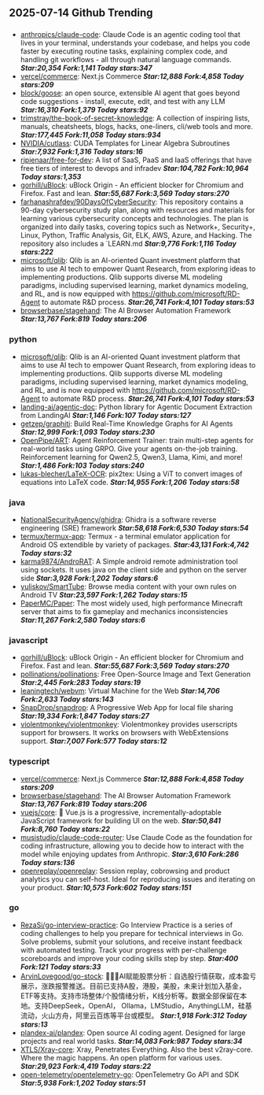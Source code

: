 ## 2025-07-14 Github Trending

### 
* [anthropics/claude-code](https://github.com/anthropics/claude-code): Claude Code is an agentic coding tool that lives in your terminal, understands your codebase, and helps you code faster by executing routine tasks, explaining complex code, and handling git workflows - all through natural language commands. ***Star:20,354 Fork:1,141 Today stars:347***
* [vercel/commerce](https://github.com/vercel/commerce): Next.js Commerce ***Star:12,888 Fork:4,858 Today stars:209***
* [block/goose](https://github.com/block/goose): an open source, extensible AI agent that goes beyond code suggestions - install, execute, edit, and test with any LLM ***Star:16,310 Fork:1,379 Today stars:92***
* [trimstray/the-book-of-secret-knowledge](https://github.com/trimstray/the-book-of-secret-knowledge): A collection of inspiring lists, manuals, cheatsheets, blogs, hacks, one-liners, cli/web tools and more. ***Star:177,445 Fork:11,058 Today stars:934***
* [NVIDIA/cutlass](https://github.com/NVIDIA/cutlass): CUDA Templates for Linear Algebra Subroutines ***Star:7,932 Fork:1,316 Today stars:16***
* [ripienaar/free-for-dev](https://github.com/ripienaar/free-for-dev): A list of SaaS, PaaS and IaaS offerings that have free tiers of interest to devops and infradev ***Star:104,782 Fork:10,964 Today stars:1,353***
* [gorhill/uBlock](https://github.com/gorhill/uBlock): uBlock Origin - An efficient blocker for Chromium and Firefox. Fast and lean. ***Star:55,687 Fork:3,569 Today stars:270***
* [farhanashrafdev/90DaysOfCyberSecurity](https://github.com/farhanashrafdev/90DaysOfCyberSecurity): This repository contains a 90-day cybersecurity study plan, along with resources and materials for learning various cybersecurity concepts and technologies. The plan is organized into daily tasks, covering topics such as Network+, Security+, Linux, Python, Traffic Analysis, Git, ELK, AWS, Azure, and Hacking. The repository also includes a `LEARN.md ***Star:9,776 Fork:1,116 Today stars:222***
* [microsoft/qlib](https://github.com/microsoft/qlib): Qlib is an AI-oriented Quant investment platform that aims to use AI tech to empower Quant Research, from exploring ideas to implementing productions. Qlib supports diverse ML modeling paradigms, including supervised learning, market dynamics modeling, and RL, and is now equipped with https://github.com/microsoft/RD-Agent to automate R&D process. ***Star:26,741 Fork:4,101 Today stars:53***
* [browserbase/stagehand](https://github.com/browserbase/stagehand): The AI Browser Automation Framework ***Star:13,767 Fork:819 Today stars:206***

### python
* [microsoft/qlib](https://github.com/microsoft/qlib): Qlib is an AI-oriented Quant investment platform that aims to use AI tech to empower Quant Research, from exploring ideas to implementing productions. Qlib supports diverse ML modeling paradigms, including supervised learning, market dynamics modeling, and RL, and is now equipped with https://github.com/microsoft/RD-Agent to automate R&D process. ***Star:26,741 Fork:4,101 Today stars:53***
* [landing-ai/agentic-doc](https://github.com/landing-ai/agentic-doc): Python library for Agentic Document Extraction from LandingAI ***Star:1,146 Fork:107 Today stars:127***
* [getzep/graphiti](https://github.com/getzep/graphiti): Build Real-Time Knowledge Graphs for AI Agents ***Star:12,999 Fork:1,093 Today stars:230***
* [OpenPipe/ART](https://github.com/OpenPipe/ART): Agent Reinforcement Trainer: train multi-step agents for real-world tasks using GRPO. Give your agents on-the-job training. Reinforcement learning for Qwen2.5, Qwen3, Llama, Kimi, and more! ***Star:1,486 Fork:103 Today stars:240***
* [lukas-blecher/LaTeX-OCR](https://github.com/lukas-blecher/LaTeX-OCR): pix2tex: Using a ViT to convert images of equations into LaTeX code. ***Star:14,955 Fork:1,206 Today stars:58***

### java
* [NationalSecurityAgency/ghidra](https://github.com/NationalSecurityAgency/ghidra): Ghidra is a software reverse engineering (SRE) framework ***Star:58,618 Fork:6,530 Today stars:54***
* [termux/termux-app](https://github.com/termux/termux-app): Termux - a terminal emulator application for Android OS extendible by variety of packages. ***Star:43,131 Fork:4,742 Today stars:32***
* [karma9874/AndroRAT](https://github.com/karma9874/AndroRAT): A Simple android remote administration tool using sockets. It uses java on the client side and python on the server side ***Star:3,928 Fork:1,202 Today stars:6***
* [yuliskov/SmartTube](https://github.com/yuliskov/SmartTube): Browse media content with your own rules on Android TV ***Star:23,597 Fork:1,262 Today stars:15***
* [PaperMC/Paper](https://github.com/PaperMC/Paper): The most widely used, high performance Minecraft server that aims to fix gameplay and mechanics inconsistencies ***Star:11,267 Fork:2,580 Today stars:6***

### javascript
* [gorhill/uBlock](https://github.com/gorhill/uBlock): uBlock Origin - An efficient blocker for Chromium and Firefox. Fast and lean. ***Star:55,687 Fork:3,569 Today stars:270***
* [pollinations/pollinations](https://github.com/pollinations/pollinations): Free Open-Source Image and Text Generation ***Star:2,445 Fork:283 Today stars:19***
* [leaningtech/webvm](https://github.com/leaningtech/webvm): Virtual Machine for the Web ***Star:14,706 Fork:2,633 Today stars:143***
* [SnapDrop/snapdrop](https://github.com/SnapDrop/snapdrop): A Progressive Web App for local file sharing ***Star:19,334 Fork:1,847 Today stars:27***
* [violentmonkey/violentmonkey](https://github.com/violentmonkey/violentmonkey): Violentmonkey provides userscripts support for browsers. It works on browsers with WebExtensions support. ***Star:7,007 Fork:577 Today stars:12***

### typescript
* [vercel/commerce](https://github.com/vercel/commerce): Next.js Commerce ***Star:12,888 Fork:4,858 Today stars:209***
* [browserbase/stagehand](https://github.com/browserbase/stagehand): The AI Browser Automation Framework ***Star:13,767 Fork:819 Today stars:206***
* [vuejs/core](https://github.com/vuejs/core): 🖖 Vue.js is a progressive, incrementally-adoptable JavaScript framework for building UI on the web. ***Star:50,841 Fork:8,760 Today stars:22***
* [musistudio/claude-code-router](https://github.com/musistudio/claude-code-router): Use Claude Code as the foundation for coding infrastructure, allowing you to decide how to interact with the model while enjoying updates from Anthropic. ***Star:3,610 Fork:286 Today stars:136***
* [openreplay/openreplay](https://github.com/openreplay/openreplay): Session replay, cobrowsing and product analytics you can self-host. Ideal for reproducing issues and iterating on your product. ***Star:10,573 Fork:602 Today stars:151***

### go
* [RezaSi/go-interview-practice](https://github.com/RezaSi/go-interview-practice): Go Interview Practice is a series of coding challenges to help you prepare for technical interviews in Go. Solve problems, submit your solutions, and receive instant feedback with automated testing. Track your progress with per-challenge scoreboards and improve your coding skills step by step. ***Star:400 Fork:121 Today stars:33***
* [ArvinLovegood/go-stock](https://github.com/ArvinLovegood/go-stock): 🦄🦄🦄AI赋能股票分析：自选股行情获取，成本盈亏展示，涨跌报警推送。目前已支持A股，港股，美股，未来计划加入基金，ETF等支持。支持市场整体/个股情绪分析，K线分析等。数据全部保留在本地。支持DeepSeek，OpenAI， Ollama，LMStudio，AnythingLLM，硅基流动，火山方舟，阿里云百炼等平台或模型。 ***Star:1,918 Fork:312 Today stars:13***
* [plandex-ai/plandex](https://github.com/plandex-ai/plandex): Open source AI coding agent. Designed for large projects and real world tasks. ***Star:14,083 Fork:987 Today stars:34***
* [XTLS/Xray-core](https://github.com/XTLS/Xray-core): Xray, Penetrates Everything. Also the best v2ray-core. Where the magic happens. An open platform for various uses. ***Star:29,923 Fork:4,419 Today stars:22***
* [open-telemetry/opentelemetry-go](https://github.com/open-telemetry/opentelemetry-go): OpenTelemetry Go API and SDK ***Star:5,938 Fork:1,202 Today stars:51***
